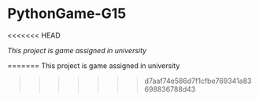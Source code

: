 # PythonGame-G15
<<<<<<< HEAD

_This project is game assigned in university_ 

=======
This project is game assigned in university 
>>>>>>> d7aaf74e586d7f1cfbe769341a83698836788d43
